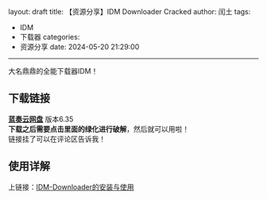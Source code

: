 layout: draft
title: 【资源分享】IDM Downloader Cracked
author: 闰土
tags:
  - IDM
  - 下载器
categories:
  - 资源分享
date: 2024-05-20 21:29:00
---
大名鼎鼎的全能下载器IDM！  
<!--more-->
## 下载链接
[**蓝奏云网盘**](https://tbdriver.lanzouo.com/iVA4L1zb1q7c) 版本6.35     
**下载之后需要点击里面的绿化进行破解**，然后就可以用啦！    
链接挂了可以在评论区告诉我！

## 使用详解
上链接：[IDM-Downloader的安装与使用](https://tbdriver.github.io/2024/IDM-Downloader的安装与使用/)